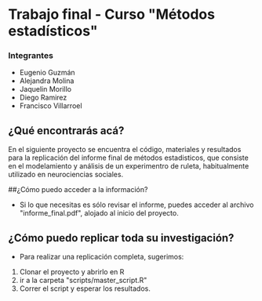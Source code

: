 # Trabajo final - Curso "Métodos estadísticos" 

### Integrantes 

- Eugenio Guzmán
- Alejandra Molina
- Jaquelin Morillo
- Diego Ramirez
- Francisco Villarroel

## ¿Qué encontrarás acá?

En el siguiente proyecto se encuentra el código, materiales y resultados para la replicación del informe final de métodos estadisticos, que consiste en el modelamiento y análisis de un experimentro de ruleta, habitualmente utilizado en neurociencias sociales.


##¿Cómo puedo acceder a la información? 

- Si lo que necesitas es sólo revisar el informe, puedes acceder al archivo "informe_final.pdf", alojado al inicio del proyecto.

## ¿Cómo puedo replicar toda su investigación?

- Para realizar una replicación completa, sugerimos:
1) Clonar el proyecto y abrirlo en R
2) ir a la carpeta "scripts/master_script.R"
3) Correr el script y esperar los resultados.


